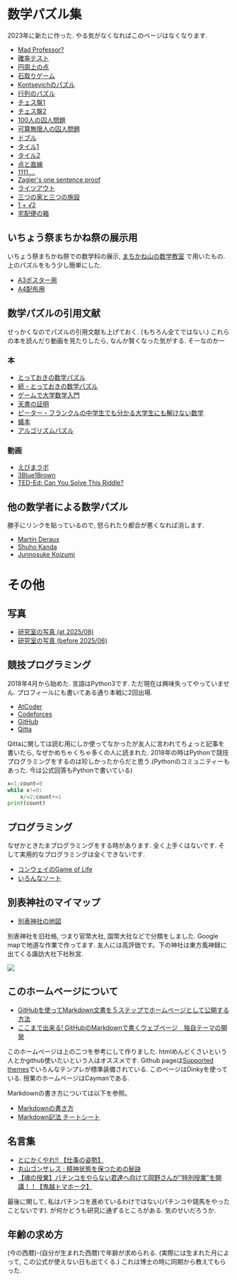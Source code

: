 # **数学パズル集**

2023年に新たに作った. やる気がなくなればこのページはなくなります. 

- [Mad Professor?](https://masataka123.github.io/blog3/sub6/1_Alps/)
- [確率テスト](https://masataka123.github.io/blog3/sub6/2_door/)
- [円周上の点](https://masataka123.github.io/blog3/sub6/3_circle/)
- [石取りゲーム](https://masataka123.github.io/blog3/sub6/4_game/)
- [Kontsevichのパズル](https://masataka123.github.io/blog3/sub6/5_Kontsevich/)
- [行列のパズル](https://masataka123.github.io/blog3/sub6/6_matrix/)
- [チェス盤1](https://masataka123.github.io/blog3/sub6/7_chess1/)
- [チェス盤2](https://masataka123.github.io/blog3/sub6/8_chess2/)
- [100人の囚人問題](https://masataka123.github.io/blog3/sub6/9_100prisoner/)
- [可算無限人の囚人問題](https://masataka123.github.io/blog3/sub6/10_prisoner2/)
- [ドブル](https://masataka123.github.io/blog3/sub6/11_dobble/)
- [タイル1](https://masataka123.github.io/blog3/sub6/12_tile1/)
- [タイル2](https://masataka123.github.io/blog3/sub6/13_tile2/)
- [点と直線](https://masataka123.github.io/blog3/sub6/14_line_and_point/)
- [1111....](https://masataka123.github.io/blog3/sub6/15_111/)
- [Zagier's one sentence proof](https://masataka123.github.io/blog3/sub6/16_Zagier/)
- [ライツアウト](https://masataka123.github.io/blog3/sub6/17_lightsout/)
- [三つの家と三つの施設](https://masataka123.github.io/blog3/sub6/18_3utilities/)
- [1 + √2](https://masataka123.github.io/blog3/sub6/19_1+sqrt2/)
- [宅配便の箱](https://masataka123.github.io/blog3/sub6/20_yuubin/)

## いちょう祭まちかね祭の展示用
いちょう祭まちかね祭での数学科の展示, [まちかね山の数学教室](http://www.math.sci.osaka-u.ac.jp/event/machikaneyama/)
で用いたもの. 上のパズルをもう少し簡単にした.

- [A3ポスター用](https://masataka123.github.io/blog3/pdf/20251103_gakusai/gakusai_20251029.pdf)
- [A4配布用](https://masataka123.github.io/blog3/pdf/20251103_gakusai/gakusai_A4.pdf)

## 数学パズルの引用文献
せっかくなのでパズルの引用文献も上げておく. (もちろん全てではない.)
これらの本を読んだり動画を見たりしたら, なんか賢くなった気がする. そーなのかー

### 本
- [とっておきの数学パズル](https://www.amazon.co.jp/とっておきの数学パズル-ピーター-ウィンクラー/dp/4535786399)
- [続・とっておきの数学パズル](https://www.amazon.co.jp/続・とっておきの数学パズル-ピーター・ウィンクラー/dp/4535786429?language=ja_JP)
- [ゲームで大学数学入門](https://www.amazon.co.jp/ゲームで大学数学入門-スプラウトからオイラー-ゲッターまで-安田-健彦/dp/4320113446)
- [天書の証明](https://www.amazon.co.jp/天書の証明-原書6版-蟹江-幸博/dp/4621306960)
- [ピーター・フランクルの中学生でも分かる大学生にも解けない数学](https://www.amazon.co.jp/ピーター・フランクルの中学生でも分かる大学生にも解けない数学問題集%E3%80%881〉-ピーター-フランクル/dp/4535782628)
- [蟻本](https://www.amazon.co.jp/プログラミングコンテストチャレンジブック-第2版-～問題解決のアルゴリズム活用力とコーディングテクニックを鍛える～-秋葉拓哉/dp/4839941068)
- [アルゴリズムパズル](https://www.oreilly.co.jp/books/9784873116693/)

### 動画
- [えびまラボ](https://www.youtube.com/@evimalab)
- [3Blue1Brown](https://www.youtube.com/@3blue1brown)
- [TED-Ed: Can You Solve This Riddle?](https://www.youtube.com/playlist?list=PLJicmE8fK0EiFRt1Hm5a_7SJFaikIFW30)

## 他の数学者による数学パズル
勝手にリンクを貼っているので, 怒られたり都合が悪くなれば消します. 

- [Martin Deraux](https://www-fourier.univ-grenoble-alpes.fr/~deraux/puzzle/)
- [Shuho Kanda](https://shuhokanda.com/mathematical-puzzles/)
- [Junnosuke Koizumi](https://jkoizumi144.com/puzzles.html)


# **その他**

## 写真
- [研究室の写真 (at 2025/08)](https://masataka123.github.io/blog3/sub6/picture_room_2/)
- [研究室の写真 (before 2025/06)](https://masataka123.github.io/blog3/sub6/picture_room/)


## 競技プログラミング
2018年4月から始めた. 言語はPython3です. ただ現在は興味失ってやっていません.
プロフィールにも書いてある通り本戦に2回出場.

- [AtCoder](https://atcoder.jp/users/okumura) 
- [Codeforces](https://codeforces.com/profile/okumura) 
- [GitHub](https://github.com/masataka123/competitive_algorithms) 
- [Qitta](https://qiita.com/Kentaro_okumura) 

Qittaに関しては読む用にしか使ってなかったが友人に言われてちょっと記事を書いたら, なぜかめちゃくちゃ多くの人に読まれた.
2018年の時はPythonで競技プログラミングをするのは珍しかったからだと思う.(Pythonのコミュニティーもあった. 今は公式回答もPythonで書いている)

```python:what_is_count.py
x=1;count=0
while x!=0:
    x/=2;count+=1
print(count)
```

## プログラミング
なぜかときたまプログラミングをする時があります. 
全く上手くはないです. そして実用的なプログラミングは全くできないです. 

- [コンウェイのGame of Life](https://masataka123.github.io/blog3/sub6/conway/)
- [いろんなソート](https://masataka123.github.io/blog3/sub6/sort/)

## 別表神社のマイマップ
-  [別表神社の地図](https://www.google.com/maps/d/u/0/edit?mid=1YEjE9WqBGWXVR8Qu5QQFkH24T0lZ3ZY&usp=sharing)

別表神社を旧社格, つまり官幣大社, 国幣大社などで分類をしました. Google mapで地道な作業で作ってます. 友人には高評価です。下の神社は東方風神録に出てくる諏訪大社下社秋宮. 

![](https://masataka123.github.io/blog3/picture/5.jpg)

## このホームページについて
- [GitHubを使ってMarkdown文書を５ステップでホームページとして公開する方法](https://qiita.com/MahoTakara/items/3800e9dc83b530d0a050)
- [ここまで出来る! GitHubのMarkdownで書くウェブページ　独自テーマの開発](https://qiita.com/MahoTakara/items/e3d88a0d5d128bb07b27)

このホームページは上の二つを参考にして作りました. htmlめんどくさいという人とかgithub使いたいという人はオススメです.  Github pageは[Supported themes](https://pages.github.com/themes/)でいろんなテンプレが標準装備されている. このページはDinkyを使っている. 授業のホームページはCaymanである. 

Markdownの書き方については以下を参照。
- [Markdownの書き方](https://help.docbase.io/posts/13697#image)
- [Markdown記法 チートシート](https://qiita.com/Qiita/items/c686397e4a0f4f11683d)

## 名言集

- [とにかくやれ!! 【仕事の姿勢】](https://www.youtube.com/watch?v=JV3KOJ_Z4Vs)
- [丸山ゴンザレス : 精神状態を保つための秘訣](https://www.youtube.com/watch?v=2jceYEcTn44)
- [【魂の授業】パチンコをやらない君達へ向けて岡野さんが”特別授業”を開講！！【鬼越トマホーク】](https://www.youtube.com/watch?v=Ug54PDqRRA0)

最後に関して, 私はパチンコを進めているわけではない(パチンコや競馬をやったことないです). が何かどうも研究に通ずるところがある. 気のせいだろうか. 

## 年齢の求め方
(今の西暦)-(自分が生まれた西暦)で年齢が求められる. (実際には生まれた月によって, この公式が使えない日も出てくる.)
これは博士の時に同期から教えてもらった. 
